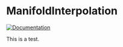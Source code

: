 # ManifoldInterpolation

[![Documentation](https://github.com/Berger-Stefan/ManifoldInterpolation/actions/workflows/documentation.yml/badge.svg)](https://github.com/Berger-Stefan/ManifoldInterpolation/actions/workflows/documentation.yml)

This is a test.
